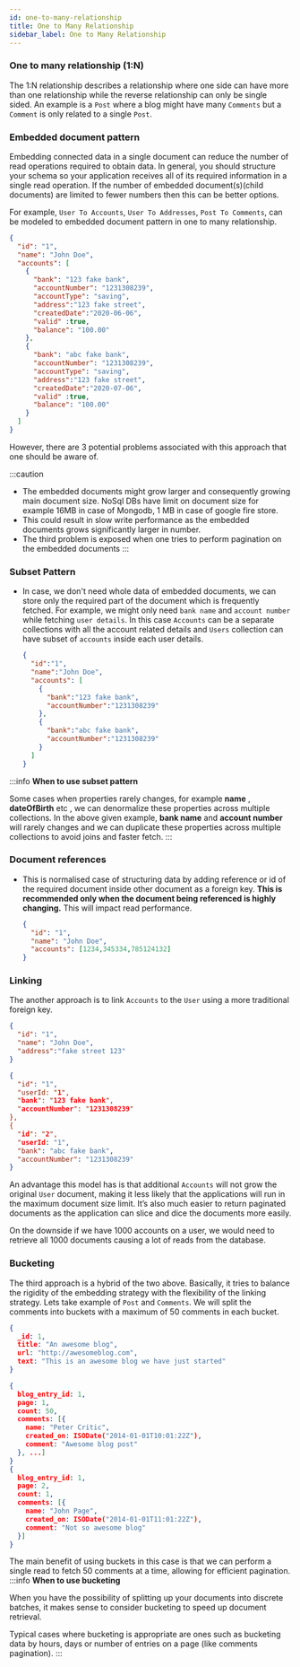 ```yaml
---
id: one-to-many-relationship
title: One to Many Relationship
sidebar_label: One to Many Relationship
---
```


### One to many relationship (1:N)

The 1:N relationship describes a relationship where one side can have more than one relationship
while the reverse relationship can only be single sided.
An example is a `Post` where a blog might have many `Comments` but a `Comment` is only related to a single `Post`.

### Embedded document pattern

Embedding connected data in a single document can reduce the number of read operations required to obtain data. In general, you should structure your schema so your application receives all of its required information in a single read operation. If the number of embedded document(s)(child documents) are limited to fewer numbers then this can be better options.

For example, `User To Accounts`, `User To Addresses`, `Post To Comments`, can be modeled to embedded document pattern in one to many relationship.

```json
{
  "id": "1",
  "name": "John Doe",
  "accounts": [
    {
      "bank": "123 fake bank",
      "accountNumber": "1231308239",
      "accountType": "saving",
      "address":"123 fake street",
      "createdDate":"2020-06-06",
      "valid" :true,
      "balance": "100.00"
    },
    {
      "bank": "abc fake bank",
      "accountNumber": "1231308239",
      "accountType": "saving",
      "address":"123 fake street",
      "createdDate":"2020-07-06",
      "valid" :true,
      "balance": "100.00"
    }
  ]
}
```

 However, there are 3 potential problems associated with this approach that one should be aware of.

:::caution
  * The embedded documents might grow larger and consequently growing main document size. NoSql DBs have limit on document size for example 16MB in case of Mongodb, 1 MB in case of google fire store.
  * This could result in slow write performance as the embedded documents grows significantly larger in number.
  * The third problem is exposed when one tries to perform pagination on the embedded documents
:::

### Subset Pattern

- In case, we don't need whole data of embedded documents, we can store only the required part of the document which is frequently fetched.
  For example, we might only need `bank name` and `account number` while fetching `user details`.
  In this case `Accounts` can be a separate collections with all the account related details and `Users` collection can have subset of `accounts` inside each user details.

  ```json
  {
    "id":"1",
    "name":"John Doe",
    "accounts": [
      {
        "bank":"123 fake bank",
        "accountNumber":"1231308239"
      },
      {
        "bank":"abc fake bank",
        "accountNumber":"1231308239"
      }
    ]
  }
  ```

:::info
**When to use subset pattern**

 Some cases when properties rarely changes, for example **name** , **dateOfBirth** etc , we can denormalize these properties across multiple collections.
 In the above given example, **bank name** and **account number** will rarely changes and we can duplicate these properties across multiple collections to avoid
 joins and faster fetch.
:::

### Document references

* This is normalised case of structuring data by adding reference or id of the required document inside other document as a foreign key.
**This is recommended only when the document being referenced is highly changing.**
This will impact read performance.

  ```json
  {
    "id": "1",
    "name": "John Doe",
    "accounts": [1234,345334,785124132]
  }
  ```

### Linking

The another approach is to link `Accounts` to the `User` using a more traditional foreign key.

```json
{
  "id": "1",
  "name": "John Doe",
  "address":"fake street 123"
}
```

```json
{
  "id": "1",
  "userId: "1",
  "bank": "123 fake bank",
  "accountNumber": "1231308239"
},
{
  "id": "2",
  "userId: "1",
  "bank": "abc fake bank",
  "accountNumber": "1231308239"
}
```

An advantage this model has is that additional `Accounts` will not grow the original `User` document, making it less likely that the applications will run in the maximum document size limit.
It’s also much easier to return paginated documents as the application can slice and dice the documents more easily.

On the downside if we have 1000 accounts on a user, we would need to retrieve all 1000 documents causing a lot of reads from the database.

### Bucketing

The third approach is a hybrid of the two above. Basically, it tries to balance the rigidity of the embedding strategy with the flexibility of the linking strategy.
Lets take example of `Post` and `Comments`. We will split the comments into buckets with a maximum of 50 comments in each bucket.

```json
{
  _id: 1,
  title: "An awesome blog",
  url: "http://awesomeblog.com",
  text: "This is an awesome blog we have just started"
}

```

```json
{
  blog_entry_id: 1,
  page: 1,
  count: 50,
  comments: [{
    name: "Peter Critic",
    created_on: ISODate("2014-01-01T10:01:22Z"),
    comment: "Awesome blog post"
  }, ...]
}
{
  blog_entry_id: 1,
  page: 2,
  count: 1,
  comments: [{
    name: "John Page",
    created_on: ISODate("2014-01-01T11:01:22Z"),
    comment: "Not so awesome blog"
  }]
}

```

The main benefit of using buckets in this case is that we can perform a single read to fetch 50 comments at a time, allowing for efficient pagination.
:::info
**When to use bucketing**

When you have the possibility of splitting up your documents into discrete batches, it makes sense to consider bucketing to speed up document retrieval.

Typical cases where bucketing is appropriate are ones such as bucketing data by hours, days or number of entries on a page (like comments pagination).
:::
